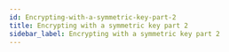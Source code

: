 ```yaml
---
id: Encrypting-with-a-symmetric-key-part-2
title: Encrypting with a symmetric key part 2
sidebar_label: Encrypting with a symmetric key part 2
---
```



#

